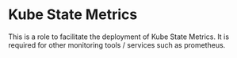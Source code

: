 # Kube State Metrics

This is a role to facilitate the deployment of Kube State Metrics.
It is required for other monitoring tools / services such as prometheus.